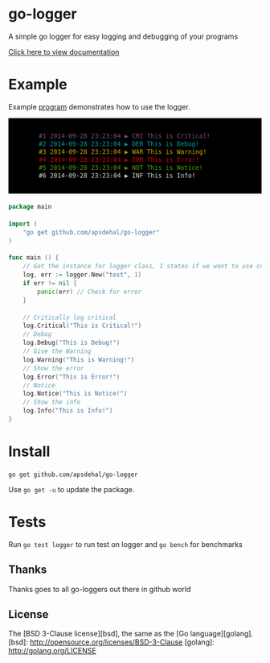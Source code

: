 # go-logger

A simple go logger for easy logging and debugging of your programs

[Click here to view documentation](http://godoc.org/github.com/apsdehal/go-logger)

# Example

Example [program](examples/example.go) demonstrates how to use the logger.

[![Example Output](examples/example.png)](examples/example.go)

```go
package main

import (
	"go get github.com/apsdehal/go-logger"
)

func main () {
	// Get the instance for logger class, 1 states if we want to use coloring
	log, err := logger.New("test", 1)
	if err != nil {
		panic(err) // Check for error
	}

	// Critically log critical
	log.Critical("This is Critical!")
	// Debug
	log.Debug("This is Debug!")
	// Give the Warning
	log.Warning("This is Warning!")
	// Show the error
	log.Error("This is Error!")
	// Notice
	log.Notice("This is Notice!")
	// Show the info
	log.Info("This is Info!")
}
```

# Install

`go get github.com/apsdehal/go-logger`

Use `go get -u` to update the package.

# Tests

Run `go test logger` to run test on logger
and `go bench` for benchmarks

## Thanks

Thanks goes to all go-loggers out there in github world

## License

The [BSD 3-Clause license][bsd], the same as the [Go language][golang].
[bsd]: http://opensource.org/licenses/BSD-3-Clause
[golang]: http://golang.org/LICENSE
